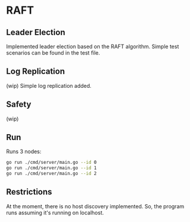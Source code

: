 # RAFT

## Leader Election

Implemented leader election based on the RAFT algorithm. Simple test scenarios can be found in the test file.

## Log Replication
(wip) Simple log replication added.

## Safety
(wip)

## Run

Runs 3 nodes:

```bash
go run ./cmd/server/main.go --id 0
go run ./cmd/server/main.go --id 1
go run ./cmd/server/main.go --id 2
```

## Restrictions
At the moment, there is no host discovery implemented. So, the program runs assuming it's running on localhost.
